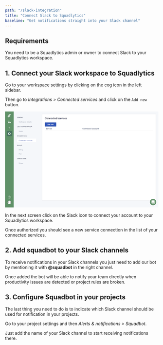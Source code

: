```yaml
---
path: "/slack-integration"
title: "Connect Slack to Squadlytics"
baseline: "Get notifications straight into your Slack channel"
---
```

## Requirements

You need to be a Squadlytics admin or owner to connect Slack to your Squadlytics workspace.

## 1. Connect your Slack workspace to Squadlytics

Go to your workspace settings by clicking on the cog icon in the left sidebar.

Then go to *Integrations > Connected services* and click on the `Add new` button.

![](./images/workspace-services.png)

In the next screen click on the Slack icon to connect your account to your Squadlytics workspace.

Once authorized you should see a new service connection in the list of your connected services.

## 2. Add squadbot to your Slack channels

To receive notifications in your Slack channels you just need to add our bot by mentioning it with **@squadbot** in the right channel.

Once added the bot will be able to notify your team directly when productivity issues are detected or project rules are broken.

## 3. Configure Squadbot in your projects

The last thing you need to do is to indicate which Slack channel should be used for notification in your projects.

Go to your project settings and then *Alerts & notifications > Squadbot*.

Just add the name of your Slack channel to start receiving notifications there.